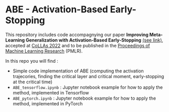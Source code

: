 # ABE - Activation-Based Early-Stopping

This repository includes code accompagnying our paper **Improving Meta-Learning Generalization with Activation-Based Early-Stopping** [(see link)](https://drive.google.com/file/d/1P4rCj0swQiRwoLOOGPsuYKKse88t7XpM/view?usp=sharing), accepted at [CoLLAs 2022](https://lifelong-ml.cc/) and to be published in the [Proceedings of Machine Learning Research](https://proceedings.mlr.press/) (PMLR).

In this repo you will find :
- Simple code implementation of ABE (computing the activation trajecories, finding the critical layer and critical moment, early-stopping at the critical time)
- `ABE_tensorflow.ipynb` : Jupyter notebook example for how to apply the method, implemented in Tensorflow
- `ABE_pytorch.ipynb` : Jupyter notebook example for how to apply the method, implemented in PyTorch
